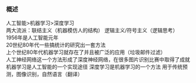 ### 概述
人工智能>机器学习>深度学习  
两大流派：联结主义（机器模仿人的结构） 逻辑主义/符号主义（逻辑思考）  
1956年是人工智能元年   
20世纪80年代一些搞统计的研究出一套方法  
上个世纪80年代机器学习就存在了并且被广泛的应用（垃圾邮件过滤）  
人工神经网络这一个方法形成了深度神经网络，在很多图片识别比赛中取得了成就  
机器学习是人工智能的一个实现途径 
深度学习是机器学习的一个方法
用于传统预测，图像识别，自然语言（翻译）

